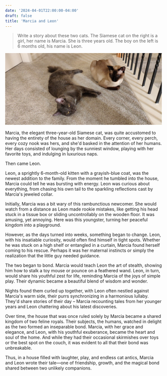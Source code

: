 ```yaml
---
date: '2024-04-01T22:00:00-04:00'
draft: false
title: 'Marcia and Leon'
---
```



> Write a story about these two cats. The Siamese cat on the right is a girl, her name is Marcia. She is three years old. The boy on the left is 6 months old, his name is Leon.

![Marcia and Leon](marcia-and-leon.png)

Marcia, the elegant three-year-old Siamese cat, was quite accustomed to having the entirety of the house as her domain. Every corner, every perch, every cozy nook was hers, and she'd basked in the attention of her humans. Her days consisted of lounging by the sunniest window, playing with her favorite toys, and indulging in luxurious naps.

Then came Leon.

Leon, a sprightly 6-month-old kitten with a grayish-blue coat, was the newest addition to the family. From the moment he tumbled into the house, Marcia could tell he was bursting with energy. Leon was curious about everything, from chasing his own tail to the sparkling reflections cast by Marcia's jeweled collar.

Initially, Marcia was a bit wary of this rambunctious newcomer. She would watch from a distance as Leon made rookie mistakes, like getting his head stuck in a tissue box or sliding uncontrollably on the wooden floor. It was amusing, yet annoying. Here was this youngster, turning her peaceful kingdom into a playground.

However, as the days turned into weeks, something began to change. Leon, with his insatiable curiosity, would often find himself in tight spots. Whether he was stuck on a high shelf or entangled in a curtain, Marcia found herself coming to his rescue. Perhaps it was her maternal instincts or simply the realization that the little guy needed guidance.

The two began to bond. Marcia would teach Leon the art of stealth, showing him how to stalk a toy mouse or pounce on a feathered wand. Leon, in turn, would share his youthful zest for life, reminding Marcia of the joys of simple play. Their dynamic became a beautiful blend of wisdom and wonder.

Nights found them curled up together, with Leon often nestled against Marcia's warm side, their purrs synchronizing in a harmonious lullaby. They'd share stories of their day – Marcia recounting tales from her younger years and Leon chattering about his latest discoveries.

Over time, the house that was once ruled solely by Marcia became a shared kingdom of two feline royals. Their subjects, the humans, watched in delight as the two formed an inseparable bond. Marcia, with her grace and elegance, and Leon, with his youthful exuberance, became the heart and soul of the home. And while they had their occasional skirmishes over toys or the best spot on the couch, it was evident to all that their bond was unbreakable.

Thus, in a house filled with laughter, play, and endless cat antics, Marcia and Leon wrote their tale—one of friendship, growth, and the magical bond shared between two unlikely companions.
